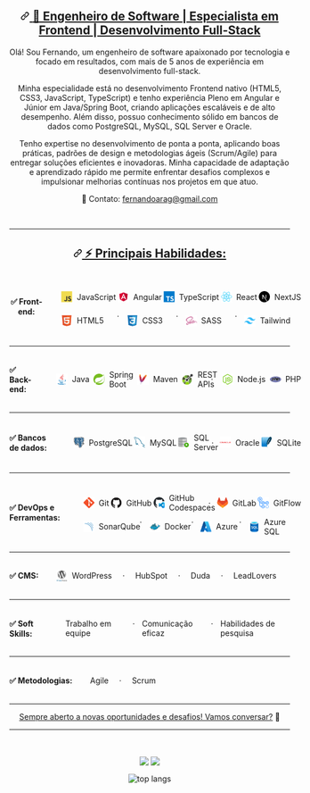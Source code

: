 <article class="markdown-body entry-content container-lg f5 " itemprop="text">
  <h2 dir="auto" id="top" align="center">
    <a id="user-content-hi-there-" class="anchor" aria-hidden="true" tabindex="-1" href="#top">
      <svg class="octicon octicon-link" viewBox="0 0 16 16" version="1.1" width="16" height="16" aria-hidden="true"><path d="m7.775 3.275 1.25-1.25a3.5 3.5 0 1 1 4.95 4.95l-2.5 2.5a3.5 3.5 0 0 1-4.95 0 .751.751 0 0 1 .018-1.042.751.751 0 0 1 1.042-.018 1.998 1.998 0 0 0 2.83 0l2.5-2.5a2.002 2.002 0 0 0-2.83-2.83l-1.25 1.25a.751.751 0 0 1-1.042-.018.751.751 0 0 1-.018-1.042Zm-4.69 9.64a1.998 1.998 0 0 0 2.83 0l1.25-1.25a.751.751 0 0 1 1.042.018.751.751 0 0 1 .018 1.042l-1.25 1.25a3.5 3.5 0 1 1-4.95-4.95l2.5-2.5a3.5 3.5 0 0 1 4.95 0 .751.751 0 0 1-.018 1.042.751.751 0 0 1-1.042.018 1.998 1.998 0 0 0-2.83 0l-2.5 2.5a1.998 1.998 0 0 0 0 2.83Z"></path></svg>
      <strong>🚀 Engenheiro de Software | Especialista em Frontend | Desenvolvimento Full-Stack</strong>
    </a>
  </h2>

  <p dir="auto" align="center">
    Olá! Sou Fernando, um engenheiro de software apaixonado por tecnologia e focado em resultados, com mais de 5 anos de experiência em desenvolvimento full-stack.
  </p>

  <p dir="auto" align="center">
    Minha especialidade está no desenvolvimento Frontend nativo (HTML5, CSS3, JavaScript, TypeScript) e tenho experiência Pleno em Angular e Júnior em Java/Spring Boot, criando aplicações escaláveis e de alto desempenho. Além disso, possuo conhecimento sólido em bancos de dados como PostgreSQL, MySQL, SQL Server e Oracle.
  </p>

  <p dir="auto" align="center">  
    Tenho expertise no desenvolvimento de ponta a ponta, aplicando boas práticas, padrões de design e metodologias ágeis (Scrum/Agile) para entregar soluções eficientes e inovadoras. Minha capacidade de adaptação e aprendizado rápido me permite enfrentar desafios complexos e impulsionar melhorias contínuas nos projetos em que atuo.
  </p>

  <p dir="auto" align="center">  
    📩 Contato: <a href="mailto:fernandoarag@gmail.com">fernandoarag@gmail.com</a>
  </p>

  <br/>

  <hr>

  <h2 dir="auto" align="center">
    <a id="user-content--technologies" class="anchor" aria-hidden="true" tabindex="-1" href="#-technologies">
      <svg class="octicon octicon-link" viewBox="0 0 16 16" version="1.1" width="16" height="16" aria-hidden="true"><path d="m7.775 3.275 1.25-1.25a3.5 3.5 0 1 1 4.95 4.95l-2.5 2.5a3.5 3.5 0 0 1-4.95 0 .751.751 0 0 1 .018-1.042.751.751 0 0 1 1.042-.018 1.998 1.998 0 0 0 2.83 0l2.5-2.5a2.002 2.002 0 0 0-2.83-2.83l-1.25 1.25a.751.751 0 0 1-1.042-.018.751.751 0 0 1-.018-1.042Zm-4.69 9.64a1.998 1.998 0 0 0 2.83 0l1.25-1.25a.751.751 0 0 1 1.042.018.751.751 0 0 1 .018 1.042l-1.25 1.25a3.5 3.5 0 1 1-4.95-4.95l2.5-2.5a3.5 3.5 0 0 1 4.95 0 .751.751 0 0 1-.018 1.042.751.751 0 0 1-1.042.018 1.998 1.998 0 0 0-2.83 0l-2.5 2.5a1.998 1.998 0 0 0 0 2.83Z"></path></svg>
      ⚡ Principais Habilidades:<br/>
    </a>
  </h2>

  <div class="auto" align="center" style="display: flex; flex-direction: row; align-items: center; grid-gap: .5rem; margin-bottom: .75rem;">
    <h4 align="center" style="display: flex; flex-direction: row; align-items: center; grid-gap: .5rem;">
    ✅ Front-end: 
    </h4>
    <ul>
      <li align="center" style="display: flex; flex-direction: row; align-items: center; grid-gap: .5rem;">
        <span align="center" style="display: flex; flex-direction: row; align-items: center; grid-gap: .5rem;">
          <img src="./assets/JavaScript.svg" width="20"/>
          JavaScript
        </span> &ensp; · &ensp;
        <span align="center" style="display: flex; flex-direction: row; align-items: center; grid-gap: .5rem;">
          <img src="./assets/Angular.svg" width="20"/>
          Angular
        </span> &ensp; · &ensp;
        <span align="center" style="display: flex; flex-direction: row; align-items: center; grid-gap: .5rem;">
          <img src="./assets/TypeScript.svg" width="20"/>
          TypeScript
        </span> &ensp; · &ensp;
        <span style="display: flex; flex-direction: row; align-items: center; grid-gap: .5rem;">          
          <img src="./assets/React.svg" width="20"/>
          React
        </span> &ensp; · &ensp;
        <span style="display: flex; flex-direction: row; align-items: center; grid-gap: .5rem;">
          <img src="./assets/Next.js.svg" width="20"/>
          NextJS
        </span>
      </li>
      <li style="display: flex; flex-direction: row; align-items: center; grid-gap: .5rem;">
        <span style="display: flex; flex-direction: row; align-items: center; grid-gap: .5rem;">
          <img src="./assets/HTML5.svg" width="20"/>
          HTML5
        </span> &ensp; · &ensp;
        <span style="display: flex; flex-direction: row; align-items: center; grid-gap: .5rem;">
          <img src="./assets/CSS3.svg" width="20"/>
          CSS3
        </span> &ensp; · &ensp;
        <span style="display: flex; flex-direction: row; align-items: center; grid-gap: .5rem;">
          <img src="./assets/Sass.svg" width="20"/>
          SASS
        </span> &ensp; · &ensp;
        <span style="display: flex; flex-direction: row; align-items: center; grid-gap: .5rem;">
          <img src="./assets/Tailwind CSS.svg" width="20"/>
          Tailwind
        </span>
      </li>
    </ul>
  </div>

  <hr />

  <div class="auto" style="display: flex; flex-direction: row; align-items: center; grid-gap: .5rem; margin-bottom: .75rem;">
    <h4 style="display: flex; flex-direction: row; align-items: center; grid-gap: .5rem;">
    ✅ Back-end: 
    </h4>
    <ul>
      <li style="display: flex; flex-direction: row; align-items: center; grid-gap: .5rem;">
        <span style="display: flex; flex-direction: row; align-items: center; grid-gap: .5rem;">
          <img src="./assets/Java.svg" width="20"/>
          Java
        </span> &ensp; · &ensp;
        <span style="display: flex; flex-direction: row; align-items: center; grid-gap: .5rem;">
          <img src="./assets/Spring.svg" width="20"/>
          Spring Boot
        </span> &ensp; · &ensp;
        <span style="display: flex; flex-direction: row; align-items: center; grid-gap: .5rem;">
          <img src="./assets/Apache Maven.svg" width="20"/>
          Maven
        </span> &ensp; · &ensp;
        <span style="display: flex; flex-direction: row; align-items: center; grid-gap: .5rem;">
          <img src="./assets/OpenAPI.svg" width="20"/>
          REST APIs
        </span> &ensp; · &ensp;
        <span style="display: flex; flex-direction: row; align-items: center; grid-gap: .5rem;">
          <img src="./assets/Node.js.svg" width="20"/>
          Node.js
        </span> &ensp; · &ensp;
        <span style="display: flex; flex-direction: row; align-items: center; grid-gap: .5rem;">
          <img src="./assets/PHP.svg" width="20"/>
          PHP
        </span>
      </li>
    </ul>
  </div>

  <hr />

  <div class="auto" style="display: flex; flex-direction: row; align-items: center; grid-gap: .5rem; margin-bottom: .75rem;">
    <h4 style="display: flex; flex-direction: row; align-items: center; grid-gap: .5rem;">
    ✅ Bancos de dados: 
    </h4>
    <ul>
      <li style="display: flex; flex-direction: row; align-items: center; grid-gap: .5rem;">
        <span style="display: flex; flex-direction: row; align-items: center; grid-gap: .5rem;">
          <img src="./assets/PostgresSQL.svg" width="20"/>
          PostgreSQL
        </span> &ensp; · &ensp;
        <span style="display: flex; flex-direction: row; align-items: center; grid-gap: .5rem;">
          <img src="./assets/MySQL.svg" width="20"/>
          MySQL
        </span> &ensp; · &ensp;
        <span style="display: flex; flex-direction: row; align-items: center; grid-gap: .5rem;">
          <img src="./assets/SQL-Developer.svg" width="20"/>
          SQL Server
        </span> &ensp; · &ensp;
        <span style="display: flex; flex-direction: row; align-items: center; grid-gap: .5rem;">
          <img src="./assets/Oracle.svg" width="20"/>
          Oracle
        </span> &ensp; · &ensp;
        <span style="display: flex; flex-direction: row; align-items: center; grid-gap: .5rem;">
          <img src="./assets/SQLite.svg" width="20"/>
          SQLite
        </span>
      </li>
    </ul>
  </div>

  <hr />

  <div class="auto" style="display: flex; flex-direction: row; align-items: center; grid-gap: .5rem; margin-bottom: .75rem;">
    <h4 style="display: flex; flex-direction: row; align-items: center; grid-gap: .5rem;">
    ✅ DevOps e Ferramentas:
    </h4>
    <ul>
      <li style="display: flex; flex-direction: row; align-items: center; grid-gap: .5rem;">
        <span style="display: flex; flex-direction: row; align-items: center; grid-gap: .5rem;">
          <img src="./assets/Git.svg" width="20"/>
          Git
        </span> &ensp; · &ensp;
        <span style="display: flex; flex-direction: row; align-items: center; grid-gap: .5rem;">
          <img src="./assets/GitHub.svg" width="20"/>
          GitHub
        </span> &ensp; · &ensp;
        <span style="display: flex; flex-direction: row; align-items: center; grid-gap: .5rem;">
          <img src="./assets/GitHub-Codespaces.svg" width="20"/>
          GitHub Codespaces
        </span> &ensp; · &ensp;
        <span style="display: flex; flex-direction: row; align-items: center; grid-gap: .5rem;">
          <img src="./assets/GitLab.svg" width="20"/>
          GitLab
        </span> &ensp; · &ensp;
        <span style="display: flex; flex-direction: row; align-items: center; grid-gap: .5rem;">
          <img src="./assets/GitHub-Actions.svg" width="20"/>
          GitFlow
        </span>
      </li>
      <li style="display: flex; flex-direction: row; align-items: center; grid-gap: .5rem;">
        <span style="display: flex; flex-direction: row; align-items: center; grid-gap: .5rem;">
          <img src="./assets/SonarQube.svg" width="20"/>
          SonarQube
        </span>  &ensp; · &ensp;
        <span style="display: flex; flex-direction: row; align-items: center; grid-gap: .5rem;">
          <img src="./assets/Docker.svg" width="20"/>
          Docker
        </span>  &ensp; · &ensp;
        <span style="display: flex; flex-direction: row; align-items: center; grid-gap: .5rem;">
          <img src="./assets/Azure.svg" width="20"/>
          Azure
        </span>  &ensp; · &ensp;
        <span style="display: flex; flex-direction: row; align-items: center; grid-gap: .5rem;">
          <img src="./assets/Azure-SQL-Database.svg" width="20"/>
          Azure SQL
        </span>
      </li>
    </ul>
  </div>

  <hr />

  <div class="auto" style="display: flex; flex-direction: row; align-items: center; grid-gap: .5rem; margin-bottom: .75rem;">
    <h4 style="display: flex; flex-direction: row; align-items: center; grid-gap: .5rem;">
    ✅ CMS:
    </h4>
    <ul>
      <li style="display: flex; flex-direction: row; align-items: center; grid-gap: .5rem;">
        <span style="display: flex; flex-direction: row; align-items: center; grid-gap: .5rem;">
          <img src="./assets/WordPress.svg" width="20"/>
          WordPress
        </span> &ensp; · &ensp;
        <span style="display: flex; flex-direction: row; align-items: center; grid-gap: .5rem;">
          HubSpot
        </span> &ensp; · &ensp;
        <span style="display: flex; flex-direction: row; align-items: center; grid-gap: .5rem;">
          Duda
        </span> &ensp; · &ensp;
        <span style="display: flex; flex-direction: row; align-items: center; grid-gap: .5rem;">
          LeadLovers
        </span>
      </li>
    </ul>
  </div>

  <hr />

  <div class="auto" style="display: flex; flex-direction: row; align-items: center; grid-gap: .5rem; margin-bottom: .75rem;">
    <h4 style="display: flex; flex-direction: row; align-items: center; grid-gap: .5rem;">
    ✅ Soft Skills:
    </h4>
    <ul>
      <li style="display: flex; flex-direction: row; align-items: center; grid-gap: .5rem;">
        <span style="display: flex; flex-direction: row; align-items: center; grid-gap: .5rem;">
          Trabalho em equipe
        </span>  &ensp; · &ensp;
        <span style="display: flex; flex-direction: row; align-items: center; grid-gap: .5rem;">
          Comunicação eficaz
        </span>  &ensp; · &ensp;
        <span style="display: flex; flex-direction: row; align-items: center; grid-gap: .5rem;">
          Habilidades de pesquisa
        </span>
      </li>
    </ul>
  </div>

  <hr />

  <div class="auto" style="display: flex; flex-direction: row; align-items: center; grid-gap: .5rem; margin-bottom: .75rem;">
    <h4 style="display: flex; flex-direction: row; align-items: center; grid-gap: .5rem;">
    ✅ Metodologias:
    </h4>
    <ul>
      <li style="display: flex; flex-direction: row; align-items: center; grid-gap: .5rem;">
        <span style="display: flex; flex-direction: row; align-items: center; grid-gap: .5rem;">
          Agile
        </span>  &ensp; · &ensp;
        <span style="display: flex; flex-direction: row; align-items: center; grid-gap: .5rem;">
          Scrum
        </span>
      </li>
    </ul>
  </div>

  <hr />

  <p class="center" align="center" style="text-align: center;">
    <a class="center" href="mailto:fernandoarag@gmail.com">Sempre aberto a novas oportunidades e desafios! Vamos conversar?</a> 🚀
  </p>

  <hr />

  <br/>

  <div dir="auto" align="center"> 
    <p dir="auto" align="center">
      <img align="center" height="165" src="https://github-readme-stats.vercel.app/api?username=fernandoarag&amp;show_icons=true&amp/include_all_commits=true&amp;theme=omni" style="max-width: 100%"></img>
      <img align="center" height="165" src="https://github-readme-stats.vercel.app/api/top-langs/?username=fernandoarag&amp;layout=compact&amp;theme=omni" style="max-width: 100%;">
    </p>
    <p align="center">
      <img align="center" src='https://github-profile-trophy.vercel.app/?username=fernandoarag&column=5&margin-w=36&margin-h=20&theme=dracula' alt='top langs'/>
    </p>
  </div>
</article>
